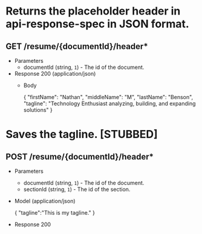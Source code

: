 # Returns the placeholder header in api-response-spec in JSON format.
## GET /resume/{documentId}/header*
+ Parameters
  + documentId (string, `1`) - The id of the document.
+ Response 200 (application/json)
  + Body

    {
      "firstName": "Nathan",
      "middleName": "M",
      "lastName": "Benson",
      "tagline": "Technology Enthusiast analyzing, building, and expanding solutions"
    }


# Saves the tagline. [STUBBED]
## POST /resume/{documentId}/header*
+ Parameters
  + documentId (string, `1`) - The id of the document.
  + sectionId (string, `1`) - The id of the section.
+ Model (application/json)

  {
    "tagline":"This is my tagline."
  }

+ Response 200
